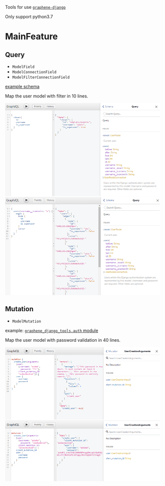 Tools for use [`graphene-django`](https://github.com/graphql-python/graphene-django)

Only support python3.7

# MainFeature

## Query

- `ModelField`
- `ModelConnectionField`
- `ModelFilterConnectionField`

[example schema](./test_site/api/schema.py)

Map the user model with filter in 10 lines.

![](./pic/20181012161945.png)
![](./pic/20181012162201.png)

## Mutation

- `ModelMutation`

example: [`graphene_django_tools.auth` module](./graphene_django_tools/auth.py)

Map the user model with password validation in 40 lines.

![](./pic/20181011195459.png)
![](./pic/20181011200840.png)

